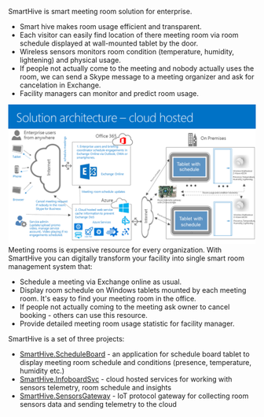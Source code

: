 SmartHive is smart meeting room solution for enterprise. 
<ul>
  <li>Smart hive makes room usage efficient and transparent.</li>
  <li>Each visitor can easily find location of there meeting room via room schedule displayed at wall-mounted tablet by the door.</li>
  <li>Wireless sensors monitors room condition (temperature, humidity, lightening) and physical usage.</li>
  <li>If people not actually come to  the meeting and nobody actually uses the room, we can send a Skype message to a meeting organizer and ask for cancelation in Exchange. </li>
  <li>Facility managers can monitor and predict room usage.</li>
</ul>
<img src="Docs/Images/Architecture.jpg"/>
Meeting rooms is expensive resource for every organization.
With SmartHive you can digitally transform your facility into single smart room management system that:
<ul>
  <li>Schedule a meeting via Exchange online as usual.</li>
  <li>Display room schedule on Windows tablets mounted by each meeting room. It's easy to find your meeting room in the office.</li>
  <li>If people not actually coming to the meeting ask owner to cancel booking - others can use this resource.</li>
  <li>Provide detailed meeting room usage statistic for facility manager.</li>
</ul>
SmartHive is a set of three projects:
<ul>
<li><a href="SmartHive.ScheduleBoard">SmartHive.ScheduleBoard</a> - an application for schedule board tablet to display meeting room schedule and conditions (presence, temperature, humidity etc.) </li>
<li><a href="SmartHive.InfoboardSvc">SmartHive.InfoboardSvc</a> - cloud hosted services for working with sensors telemetry, room schedule and insights</li>
<li><a href="SmartHive.SensorsGateway">SmartHive.SensorsGateway</a> - IoT protocol gateway for collecting room sensors data and sending telemetry to the cloud</li>
<ul/>